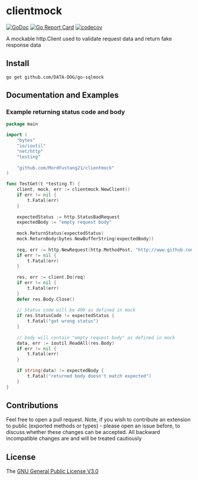 # clientmock
[![GoDoc](https://godoc.org/github.com/MordFustang21/clientmock?status.svg)](https://godoc.org/github.com/MordFustang21/clientmock)
[![Go Report Card](https://goreportcard.com/badge/github.com/MordFustang21/clientmock)](https://goreportcard.com/report/github.com/MordFustang21/clientmock)
[![codecov](https://codecov.io/gh/MordFustang21/clientmock/branch/master/graph/badge.svg)](https://codecov.io/gh/MordFustang21/clientmock)

A mockable http.Client used to validate request data and return fake response data

## Install

    go get github.com/DATA-DOG/go-sqlmock

## Documentation and Examples

### Example returning status code and body
```go
package main

import (
	"bytes"
	"io/ioutil"
	"net/http"
	"testing"
	
	"github.com/MordFustang21/clientmock"
)

func TestGet(t *testing.T) {
	client, mock, err := clientmock.NewClient()
	if err != nil {
		t.Fatal(err)
	}
	
	expectedStatus := http.StatusBadRequest
	expectedBody := "empty request body"
	
	mock.ReturnStatus(expectedStatus)
	mock.ReturnBody(bytes.NewBufferString(expectedBody))
	
	req, err := http.NewRequest(http.MethodPost, "http://www.github.com", nil)
	if err != nil {
		t.Fatal(err)
	}
	
	res, err := client.Do(req)
	if err != nil {
		t.Fatal(err)
	}
	defer res.Body.Close()
	
	// Status code will be 400 as defined in mock
	if res.StatusCode != expectedStatus {
		t.Fatal("got wrong status")
	}
	
	// body will contain "empty request body" as defined in mock
	data, err := ioutil.ReadAll(res.Body)
	if err != nil {
		t.Fatal(err)
	}
	
	if string(data) != expectedBody {
		t.Fatal("returned body doesn't match expected")
	}
}

```

## Contributions

Feel free to open a pull request. Note, if you wish to contribute an extension to public (exported methods or types) -
please open an issue before, to discuss whether these changes can be accepted. All backward incompatible changes are
and will be treated cautiously

## License
The [GNU General Public License V3.0](https://www.gnu.org/licenses/gpl-3.0.en.html)